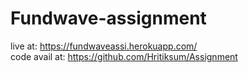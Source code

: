 ﻿# Fundwave-assignment
live at: https://fundwaveassi.herokuapp.com/<br>
code avail at: https://github.com/Hritiksum/Assignment
